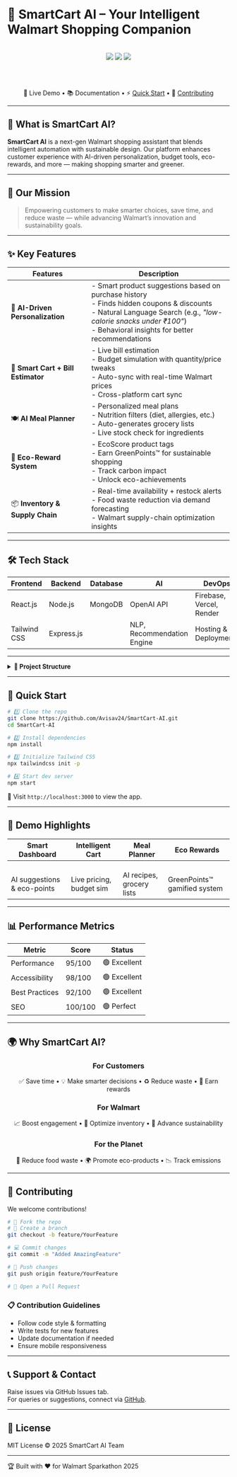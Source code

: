 # 🛒 SmartCart AI – Your Intelligent Walmart Shopping Companion

<div align="center">
  

  <br/>

  <img src="https://img.shields.io/badge/Built%20for-Walmart%20Sparkathon-blue?style=for-the-badge" />
  <img src="https://img.shields.io/badge/TailwindCSS-3.1.6-38bdf8?style=for-the-badge&logo=tailwind-css" />
  <img src="https://img.shields.io/badge/AI%20Powered-ff6b35?style=for-the-badge&logo=OpenAI&logoColor=white" />

  <br/><br/>

  🔗 Live Demo • 📚 Documentation • ⚡ [Quick Start](#quick-start) • 🤝 [Contributing](#contributing)
</div>

---

## 🌟 What is SmartCart AI?

**SmartCart AI** is a next-gen Walmart shopping assistant that blends intelligent automation with sustainable design. Our platform enhances customer experience with AI-driven personalization, budget tools, eco-rewards, and more — making shopping smarter and greener.

---

## 🎯 Our Mission

> Empowering customers to make smarter choices, save time, and reduce waste — while advancing Walmart’s innovation and sustainability goals.

---

## ✨ Key Features

| Features | Description |
|---------|-------------|
| 🧠 **AI-Driven Personalization** | - Smart product suggestions based on purchase history <br/> - Finds hidden coupons & discounts <br/> - Natural Language Search (e.g., _"low-calorie snacks under ₹100"_) <br/> - Behavioral insights for better recommendations |
| 🛒 **Smart Cart + Bill Estimator** | - Live bill estimation <br/> - Budget simulation with quantity/price tweaks <br/> - Auto-sync with real-time Walmart prices <br/> - Cross-platform cart sync |
| 🍽️ **AI Meal Planner** | - Personalized meal plans <br/> - Nutrition filters (diet, allergies, etc.) <br/> - Auto-generates grocery lists <br/> - Live stock check for ingredients |
| 🌱 **Eco-Reward System** | - EcoScore product tags <br/> - Earn GreenPoints™ for sustainable shopping <br/> - Track carbon impact <br/> - Unlock eco-achievements |
| 📦 **Inventory & Supply Chain** | - Real-time availability + restock alerts <br/> - Food waste reduction via demand forecasting <br/> - Walmart supply-chain optimization insights |

---

## 🛠️ Tech Stack

<div align="center">

| Frontend | Backend | Database | AI | DevOps |
|---------|---------|----------|----|--------|
| React.js | Node.js | MongoDB | OpenAI API | Firebase, Vercel, Render |
| Tailwind CSS | Express.js |    | NLP, Recommendation Engine | Hosting & Deployments |

</div>

---

<details>
<summary><b>📁 Project Structure</b></summary>

```
SmartCart-AI/
├── public/
│   ├── index.html
│   ├── favicon.ico
│   ├── manifest.json
│   └── robots.txt
├── src/
│   ├── assets/
│   │   ├── images/
│   │   └── icons/
│   ├── components/
│   │   ├── Navbar.jsx
│   │   ├── ProductCard.jsx
│   │   ├── CartSummary.jsx
│   │   └── MealPlanner.jsx
│   ├── pages/
│   │   ├── Home.jsx
│   │   ├── Cart.jsx
│   │   ├── Login.jsx
│   │   └── Profile.jsx
│   ├── styles/
│   │   └── index.css
│   ├── App.jsx
│   └── index.js
├── package.json
├── tailwind.config.js
├── postcss.config.js
├── .gitignore
└── README.md
```
</details>

---

## 🚀 Quick Start

```bash
# 1️⃣ Clone the repo
git clone https://github.com/Avisav24/SmartCart-AI.git
cd SmartCart-AI

# 2️⃣ Install dependencies
npm install

# 3️⃣ Initialize Tailwind CSS
npx tailwindcss init -p

# 4️⃣ Start dev server
npm start
```

🔗 Visit `http://localhost:3000` to view the app.

---

## 🎯 Demo Highlights

| Smart Dashboard | Intelligent Cart | Meal Planner | Eco Rewards |
|-----------------|------------------|--------------|--------------|
|  <br/> AI suggestions & eco-points |  <br/> Live pricing, budget sim |  <br/> AI recipes, grocery lists |  <br/> GreenPoints™ gamified system |

---

## 📊 Performance Metrics

| Metric         | Score      | Status       |
|----------------|------------|--------------|
| Performance    | 95/100     | 🟢 Excellent |
| Accessibility  | 98/100     | 🟢 Excellent |
| Best Practices | 92/100     | 🟢 Excellent |
| SEO            | 100/100    | 🟢 Perfect   |

---

## 🌍 Why SmartCart AI?

<div align="center">

### For Customers  
✅ Save time • 💡 Make smarter decisions • ♻️ Reduce waste • 🎁 Earn rewards  

### For Walmart  
📈 Boost engagement • 🧠 Optimize inventory • 🌱 Advance sustainability  

### For the Planet  
🌾 Reduce food waste • 🌍 Promote eco-products • 📉 Track emissions  

</div>

---

## 🤝 Contributing

We welcome contributions!

```bash
# 🍴 Fork the repo
# 🌿 Create a branch
git checkout -b feature/YourFeature

# 💻 Commit changes
git commit -m "Added AmazingFeature"

# 🚀 Push changes
git push origin feature/YourFeature

# 🎉 Open a Pull Request
```

### 📋 Contribution Guidelines

- Follow code style & formatting
- Write tests for new features
- Update documentation if needed
- Ensure mobile responsiveness

---

## 📞 Support & Contact

Raise issues via GitHub Issues tab.  
For queries or suggestions, connect via [GitHub](https://github.com/Avisav24).

---

## 📄 License

MIT License © 2025 SmartCart AI Team  
[](https://opensource.org/licenses/MIT)

---

🏆 Built with ❤️ for Walmart Sparkathon 2025  

